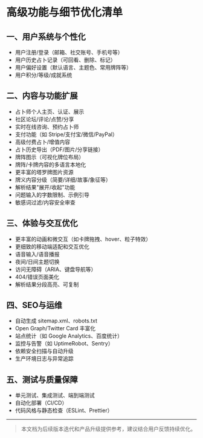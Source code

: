 # 高级功能与细节优化清单

## 一、用户系统与个性化
- 用户注册/登录（邮箱、社交账号、手机号等）
- 用户历史占卜记录（可回看、删除、标记）
- 用户偏好设置（默认语言、主题色、常用牌阵等）
- 用户积分/等级/成就系统

## 二、内容与功能扩展
- 占卜师个人主页、认证、展示
- 社区论坛/评论/点赞/分享
- 实时在线咨询、预约占卜师
- 支付功能（如 Stripe/支付宝/微信/PayPal）
- 高级付费占卜/增值内容
- 占卜历史导出（PDF/图片/分享链接）
- 牌阵图示（可视化牌位布局）
- 牌阵/卡牌内容的多语言本地化
- 更丰富的塔罗牌图片资源
- 牌义内容分级（简要/详细/故事/象征等）
- 解析结果"展开/收起"功能
- 问题输入的字数限制、示例引导
- 敏感词过滤/内容安全审查

## 三、体验与交互优化
- 更丰富的动画和微交互（如卡牌拖拽、hover、粒子特效）
- 更细致的移动端适配和交互优化
- 语音输入/语音播报
- 夜间/日间主题切换
- 访问无障碍（ARIA、键盘导航等）
- 404/错误页面美化
- 解析结果分段高亮、可复制

## 四、SEO与运维
- 自动生成 sitemap.xml、robots.txt
- Open Graph/Twitter Card 丰富化
- 站点统计（如 Google Analytics、百度统计）
- 监控与告警（如 UptimeRobot、Sentry）
- 依赖安全扫描与自动升级
- 生产环境日志与异常追踪

## 五、测试与质量保障
- 单元测试、集成测试、端到端测试
- 自动化部署（CI/CD）
- 代码风格与静态检查（ESLint、Prettier）

---

> 本文档为后续版本迭代和产品升级提供参考，建议结合用户反馈持续优化。 